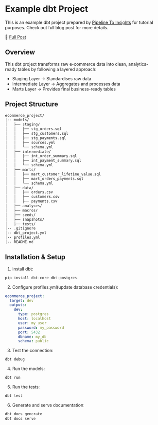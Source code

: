 # Example dbt Project

This is an example dbt project prepared by [Pipeline To Insights](https://pipeline2insights.substack.com/) for tutorial purposes. Check out full blog post for more details.

🔗 [Full Post](https://open.substack.com/pub/pipeline2insights/p/dbt-in-action-1-fundamentals?r=p5bpr&utm_campaign=post&utm_medium=web&showWelcomeOnShare=false) 

## Overview

This dbt project transforms raw e-commerce data into clean, analytics-ready tables by following a layered approach:

- Staging Layer → Standardises raw data
- Intermediate Layer → Aggregates and processes data
- Marts Layer → Provides final business-ready tables

## Project Structure

```bash
ecommerce_project/
│-- models/
│   ├── staging/      
│   │   ├── stg_orders.sql
│   │   ├── stg_customers.sql
│   │   ├── stg_payments.sql
│   │   ├── sources.yml
│   │   └── schema.yml
│   ├── intermediate/   
│   │   ├── int_order_summary.sql
│   │   ├── int_payment_summary.sql
│   │   └── schema.yml
│   ├── marts/         
│   │   ├── mart_customer_lifetime_value.sql
│   │   ├── mart_orders_payments.sql
│   │   └── schema.yml
│   ├── data/
│   │   ├── orders.csv
│   │   ├── customers.csv
│   │   ├── payments.csv
│   ├── analyses/  
│   ├── macros/  
│   ├── seeds/  
│   ├── snapshots/ 
│   ├── tests/ 
│-- .gitignore 
│-- dbt_project.yml
│-- profiles.yml
│-- README.md
```

## Installation & Setup

1. Install dbt:

```bash
pip install dbt-core dbt-postgres
```

2. Configure profiles.yml(update database credentials):

```yaml
ecommerce_project:
  target: dev
  outputs:
    dev:
      type: postgres
      host: localhost
      user: my_user
      password: my_password
      port: 5432
      dbname: my_db
      schema: public
```

3. Test the connection:

```bash
dbt debug
```

4. Run the models:

```bash
dbt run
```

5. Run the tests:

```bash
dbt test
```

6. Generate and serve documentation:

```bash
dbt docs generate
dbt docs serve
```
